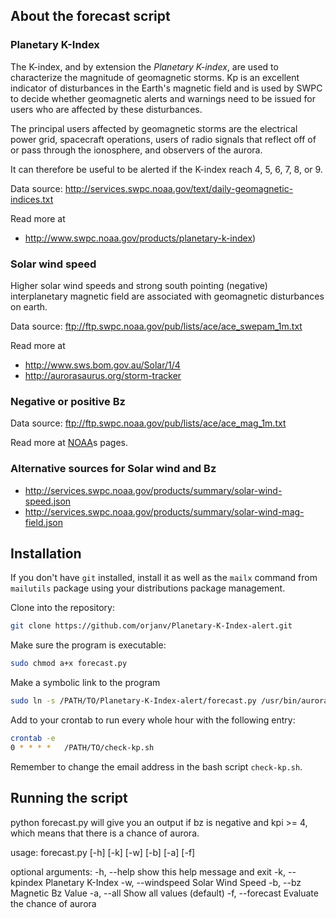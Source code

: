## About the forecast script

### Planetary K-Index

The K-index, and by extension the *Planetary K-index*, are used to characterize the magnitude of geomagnetic storms. Kp is an excellent indicator of disturbances in the Earth's magnetic field and is used by SWPC to decide whether geomagnetic alerts and warnings need to be issued for users who are affected by these disturbances.

The principal users affected by geomagnetic storms are the electrical power grid, spacecraft operations, users of radio signals that reflect off of or pass through the ionosphere, and observers of the aurora.

It can therefore be useful to be alerted if the K-index reach 4, 5, 6, 7, 8, or 9.

Data source: http://services.swpc.noaa.gov/text/daily-geomagnetic-indices.txt

Read more at

* http://www.swpc.noaa.gov/products/planetary-k-index)

### Solar wind speed

Higher solar wind speeds and strong south pointing (negative) interplanetary 
magnetic field are associated with geomagnetic disturbances on earth.

Data source: ftp://ftp.swpc.noaa.gov/pub/lists/ace/ace_swepam_1m.txt

Read more at 

* http://www.sws.bom.gov.au/Solar/1/4
* http://aurorasaurus.org/storm-tracker

### Negative or positive Bz

Data source: ftp://ftp.swpc.noaa.gov/pub/lists/ace/ace_mag_1m.txt

Read more at [NOAA](http://www.swpc.noaa.gov/products/planetary-k-index)s pages.

### Alternative sources for Solar wind and Bz

* http://services.swpc.noaa.gov/products/summary/solar-wind-speed.json
* http://services.swpc.noaa.gov/products/summary/solar-wind-mag-field.json


## Installation
If you don't have `git` installed, install it as well as the `mailx` command from `mailutils` package using your distributions package management.

Clone into the repository:

```bash
git clone https://github.com/orjanv/Planetary-K-Index-alert.git
```

Make sure the program is executable:
```bash
sudo chmod a+x forecast.py
``` 

Make a symbolic link to the program
```bash
sudo ln -s /PATH/TO/Planetary-K-Index-alert/forecast.py /usr/bin/aurora-forecast
```

Add to your crontab to run every whole hour with the following entry:

```bash
crontab -e
0 * * * *	/PATH/TO/check-kp.sh
```

Remember to change the email address in the bash script `check-kp.sh`.

## Running the script

python forecast.py will give you an output if bz is negative and kpi >= 4, 
which means that there is a chance of aurora.

usage: forecast.py [-h] [-k] [-w] [-b] [-a] [-f]

optional arguments:
  -h, --help       show this help message and exit
  -k, --kpindex    Planetary K-Index
  -w, --windspeed  Solar Wind Speed
  -b, --bz         Magnetic Bz Value
  -a, --all        Show all values (default)
  -f, --forecast   Evaluate the chance of aurora

